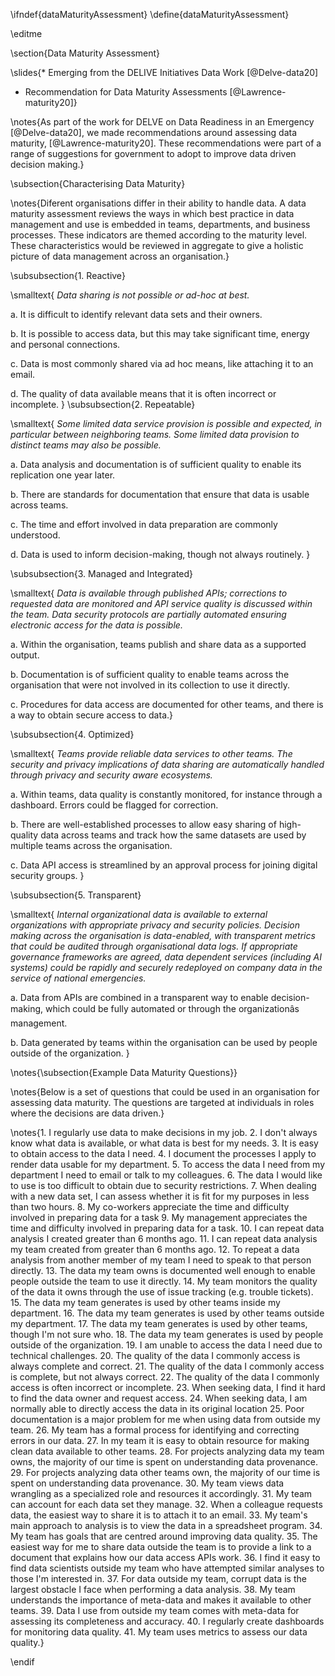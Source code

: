\ifndef{dataMaturityAssessment}
\define{dataMaturityAssessment}

\editme

\section{Data Maturity Assessment}

\slides{* Emerging from the DELIVE Initiatives Data Work [@Delve-data20]
* Recommendation for Data Maturity Assessments [@Lawrence-maturity20]}

\notes{As part of the work for DELVE on Data Readiness in an Emergency [@Delve-data20], we made recommendations around assessing data maturity, [@Lawrence-maturity20]. These recommendations were part of a range of suggestions for government to adopt to improve data driven decision making.}

\subsection{Characterising Data Maturity}

\notes{Diferent organisations differ in their ability to handle data. A data maturity assessment reviews the ways in which best practice in data
management and use is embedded in teams, departments, and business
processes. These indicators are  themed according to the maturity
level. These characteristics would be reviewed in
aggregate to give a holistic picture of data management across an
organisation.}

\subsubsection{1. Reactive}

\smalltext{
*Data sharing is not possible or ad-hoc at best.*

a.  It is difficult to identify relevant data sets and their owners.

b.  It is possible to access data, but this may take significant time,
    energy and personal connections.

c.  Data is most commonly shared via ad hoc means, like attaching it to
    an email.

d.  The quality of data available means that it is often incorrect or
    incomplete.
}
\subsubsection{2. Repeatable}

\smalltext{
*Some limited data service provision is possible and expected, in
particular between neighboring teams. Some limited data provision to
distinct teams may also be possible.*

a.  Data analysis and documentation is of sufficient quality to enable
    its replication one year later.

b.  There are standards for documentation that ensure that data is
    usable across teams.

c.  The time and effort involved in data preparation are commonly
    understood.

d.  Data is used to inform decision-making, though not always routinely.
}

\subsubsection{3. Managed and Integrated}

\smalltext{
*Data is available through published APIs; corrections to requested data
are monitored and API service quality is discussed within the team. Data
security protocols are partially automated ensuring electronic access
for the data is possible.*

a.  Within the organisation, teams publish and share data as a supported
    output.

b.  Documentation is of sufficient quality to enable teams across the
    organisation that were not involved in its collection to use it
    directly.

c.  Procedures for data access are documented for other teams, and there
    is a way to obtain secure access to data.}

\subsubsection{4. Optimized}

\smalltext{
*Teams provide reliable data services to other teams. The security and
privacy implications of data sharing are automatically handled through
privacy and security aware ecosystems.*

a.  Within teams, data quality is constantly monitored, for instance
    through a dashboard. Errors could be flagged for correction.

b.  There are well-established processes to allow easy sharing of
    high-quality data across teams and track how the same datasets are
    used by multiple teams across the organisation.

c.  Data API access is streamlined by an approval process for joining digital security groups.
}

\subsubsection{5. Transparent}

\smalltext{
*Internal organizational data is available to external organizations
with appropriate privacy and security policies. Decision making across
the organisation is data-enabled, with transparent metrics that could be
audited through organisational data logs. If appropriate governance
frameworks are agreed, data dependent services (including AI systems)
could be rapidly and securely redeployed on company data in the service
of national emergencies.*

a.  Data from APIs are combined in a transparent way to enable
    decision-making, which could be fully automated or through the
    organizationâs management.

b.  Data generated by teams within the organisation can be used by people outside of the organization.
}


\notes{\subsection{Example Data Maturity Questions}}

\notes{Below is a set of questions that could be used in an organisation for assessing data maturity. The questions are targeted at individuals in roles where the decisions are data driven.}
 
\notes{1.	I regularly use data to make decisions in my job.
2.	I don't always know what data is available, or what data is best for my needs.
3.	It is easy to obtain access to the data I need.
4.	I document the processes I apply to render data usable for my department.
5.	To access the data I need from my department I need to email or talk to my colleagues.
6.	The data I would like to use is too difficult to obtain due to security restrictions.
7.	When dealing with a new data set, I can assess whether it is fit for my purposes in less than two hours.
8.	My co-workers appreciate the time and difficulty involved in preparing data for a task
9.	My management appreciates the time and difficulty involved in preparing data for a task.
10.	I can repeat data analysis I created greater than 6 months ago.
11.	I can repeat data analysis my team created from greater than 6 months ago.
12.	To repeat a data analysis from another member of my team I need to speak to that person directly.
13.	The data my team owns is documented well enough to enable people outside the team to use it directly.
14.	My team monitors the quality of the data it owns through the use of issue tracking (e.g. trouble tickets).
15.	The data my team generates is used by other teams inside my department.
16.	The data my team generates is used by other teams outside my department.
17.	The data my team generates is used by other teams, though I'm not sure who.
18.	The data my team generates is used by people outside of the organization.
19.	I am unable to access the data I need due to technical challenges. 
20.	The quality of the data I commonly access is always complete and correct.
21.	The quality of the data I commonly access is complete, but not always correct.
22.	The quality of the data I commonly access is often incorrect or incomplete.
23.	When seeking data, I find it hard to find the data owner and request access.
24.	When seeking data, I am normally able to directly access the data in its original location
25.	Poor documentation is a major problem for me when using data from outside my team.
26.	My team has a formal process for identifying and correcting errors in our data.
27.	In my team it is easy to obtain resource for making clean data available to other teams.
28.	For projects analyzing data my team owns, the majority of our time is spent on understanding data provenance.
29.	For projects analyzing data other teams own, the majority of our time is spent on understanding data provenance.
30.	My team views data wrangling as a specialized role and resources it accordingly.
31.	My team can account for each data set they manage.
32.	When a colleague requests data, the easiest way to share it is to attach it to an email.
33.	My team's main approach to analysis is to view the data in a spreadsheet program.
34.	My team has goals that are centred around improving data quality.
35.	The easiest way for me to share data outside the team is to provide a link to a document that explains how our data access APIs work.
36.	I find it easy to find data scientists outside my team who have attempted similar analyses to those I'm interested in.
37.	For data outside my team, corrupt data is the largest obstacle I face when performing a data analysis.
38.	My team understands the importance of meta-data and makes it available to other teams.
39.	Data I use from outside my team comes with meta-data for assessing its completeness and accuracy.
40.	I regularly create dashboards for monitoring data quality.
41.	My team uses metrics to assess our data quality.}


\endif
